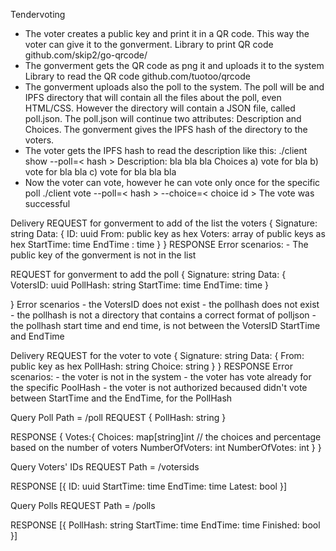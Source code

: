 Tendervoting

- The voter creates a public key and print it in a QR code. This way the voter can give it to the gonverment.
Library to print QR code  github.com/skip2/go-qrcode/
- The gonverment gets the QR code as png it and uploads it to the system
Library to read the QR code github.com/tuotoo/qrcode
- The gonverment uploads also the poll to the system. 
The poll will be and IPFS directory that will contain all the files about the poll, even HTML/CSS.
However the directory will contain a JSON file, called poll.json.
The poll.json will continue two attributes: Description and Choices.
The gonverment gives the IPFS hash of the directory to the voters.
- The voter gets the IPFS hash to read the description like this:
./client show --poll=< hash >
Description:
bla bla bla
Choices
a) vote for bla
b) vote for bla bla
c) vote for bla bla bla
- Now the voter can vote, however he can vote only once for the specific poll
./client vote --poll=< hash > --choice=< choice id >
The vote was successful 


Delivery
REQUEST for gonverment to add of the list the voters
{
    Signature: string
    Data: {
        ID: uuid 
        From: public key as hex
        Voters: array of public keys as hex
	StartTime: time
        EndTime : time
    }
}
RESPONSE
  Error scenarios:
    - The public key of the gonverment is not in the list


REQUEST for gonverment to add the poll
{
  Signature: string
  Data: {
	VotersID: uuid
	PollHash: string
	StartTime: time
	EndTime: time
  }

}
  Error scenarios
    - the VotersID does not exist
    - the pollhash does not exist
    - the pollhash is not a directory that contains a correct format of polljson
    - the pollhash start time and end time, is not between the VotersID StartTime and EndTime


Delivery
REQUEST for the voter to vote
{
    Signature: string
    Data: {
        From: public key as hex 
        PollHash: string 
        Choice: string
    }
}
RESPONSE
  Error scenarios:
    - the voter is not in the system
    - the voter has vote already for the specific PoolHash
    - the voter is not authorized becaused didn't vote between StartTime and the EndTime, for the PollHash


Query Poll
Path = /poll
REQUEST
{
    PollHash: string
}

RESPONSE
{
    Votes:{
        Choices: map[string]int // the choices and percentage based on the number of voters
        NumberOfVoters: int
        NumberOfVotes: int
    }
}


Query Voters' IDs
REQUEST
Path = /votersids

RESPONSE
[{
  ID: uuid
  StartTime: time
  EndTime: time
  Latest: bool
}]


Query Polls
REQUEST
Path = /polls

RESPONSE
[{
  PollHash: string
  StartTime: time
  EndTime: time
  Finished: bool
}]



